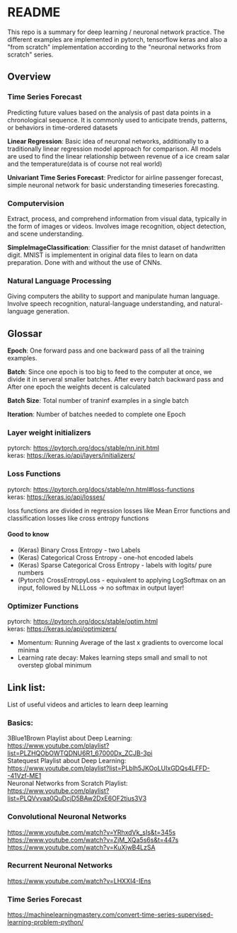 # README

This repo is a summary for deep learning / neuronal network practice. 
The different examples are implemented in pytorch, tensorflow keras 
and also a "from scratch" implementation according to the "neuronal networks from scratch" series.

## Overview

### Time Series Forecast
Predicting future values based on the analysis of past data points in a chronological sequence. 
It is commonly used to anticipate trends, patterns, or behaviors in time-ordered datasets

**Linear Regression**: Basic idea of neuronal networks, additionally to a traditionally linear regression model approach for comparison.
All models are used to find the linear relationship between revenue of a ice cream salar and the temperature(data is of course not real world)

**Univariant Time Series Forecast**: Predictor for airline passenger forecast, simple neuronal network for basic understanding timeseries forecasting. 

### Computervision
Extract, process, and comprehend information from visual data, typically in the form of images or videos.
Involves image recognition, object detection, and scene understanding.

**SimpleImageClassification**: Classifier for the mnist dataset of handwritten digit. MNIST is implementent in original data files to learn on data preparation.
Done with and without the use of CNNs.

### Natural Language Processing
Giving computers the ability to support and manipulate human language. 
Involve speech recognition, natural-language understanding, and natural-language generation.


## Glossar

**Epoch**: One forward pass and one backward pass of all the training examples. <br>

**Batch**: Since one epoch is too big to feed to the computer at once, we divide it in serveral smaller batches. 
After every batch backward pass and After one epoch the weights decent is calculated<br>

**Batch Size**: Total number of traninf examples in a single batch <br>

**Iteration**: Number of batches needed to complete one Epoch

### Layer weight initializers
pytorch: https://pytorch.org/docs/stable/nn.init.html <br>
keras: https://keras.io/api/layers/initializers/ <br>

### Loss Functions
pytorch: https://pytorch.org/docs/stable/nn.html#loss-functions <br>
keras: https://keras.io/api/losses/ <br>
 
loss functions are divided in regression losses like Mean Error functions and classification losses like cross entropy functions

#### Good to know
 - (Keras) Binary Cross Entropy - two Labels 
 - (Keras) Categorical Cross Entropy - one-hot encoded labels
 - (Keras) Sparse Categorical Cross Entropy - labels with logits/ pure numbers
 - (Pytorch) CrossEntropyLoss - equivalent to applying LogSoftmax on an input, followed by NLLLoss -> no softmax in output layer!

### Optimizer Functions
pytorch: https://pytorch.org/docs/stable/optim.html <br>
keras: https://keras.io/api/optimizers/ <br>

- Momentum: Running Average of the last x gradients to overcome local minima
- Learning rate decay: Makes learning steps small and small to not overstep global minimum

## Link list:
List of useful videos and articles to learn deep learning

### Basics:
3Blue1Brown Playlist about Deep Learning: <br> https://www.youtube.com/playlist?list=PLZHQObOWTQDNU6R1_67000Dx_ZCJB-3pi <br>
Statequest Playlist about Deep Learning: <br> https://www.youtube.com/playlist?list=PLblh5JKOoLUIxGDQs4LFFD--41Vzf-ME1 <br>
Neuronal Networks from Scratch Playlist: <br> https://www.youtube.com/playlist?list=PLQVvvaa0QuDcjD5BAw2DxE6OF2tius3V3 <br>

### Convolutional Neuronal Networks 
https://www.youtube.com/watch?v=YRhxdVk_sIs&t=345s <br>
https://www.youtube.com/watch?v=ZjM_XQa5s6s&t=447s <br>
https://www.youtube.com/watch?v=KuXjwB4LzSA <br>

### Recurrent Neuronal Networks
https://www.youtube.com/watch?v=LHXXI4-IEns

### Time Series Forecast
https://machinelearningmastery.com/convert-time-series-supervised-learning-problem-python/